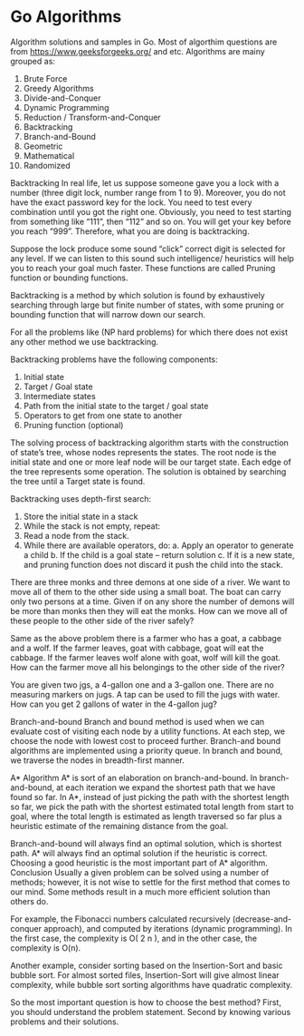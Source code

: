 # Go Algorithms
Algorithm solutions and samples in Go.
Most of algorthim questions are from https://www.geeksforgeeks.org/ and etc. Algorithms are mainy grouped as:

1. Brute Force  
2. Greedy Algorithms
3. Divide-and-Conquer
4. Dynamic Programming
5. Reduction / Transform-and-Conquer
6. Backtracking 
7. Branch-and-Bound
8. Geometric
9. Mathematical
10. Randomized



Backtracking
In real life, let us suppose someone gave you a lock with a number (three digit lock, number 
range from 1 to 9). Moreover, you do not have the exact password key for the lock. You need to 
test every combination until you got the right one. Obviously, you need to test starting from 
something like “111”, then “112” and so on. You will get your key before you reach “999”. Therefore, 
what you are doing is backtracking.

Suppose the lock produce some sound “click” correct digit is selected for any level. If we can 
listen to this sound such intelligence/ heuristics will help you to reach your goal much faster. 
These functions are called Pruning function or bounding functions. 

Backtracking is a method by which solution is found by exhaustively searching through large but finite 
number of states, with some pruning or bounding function that will narrow down our search.

For all the problems like (NP hard problems) for which there does not exist any other method we 
use backtracking.

Backtracking problems have the following components:
1. Initial state
2. Target / Goal state
3. Intermediate states
4. Path from the initial state to the target / goal state
5. Operators to get from one state to another
6. Pruning function (optional)

The solving process of backtracking algorithm starts with the construction of state’s tree, whose 
nodes represents the states. The root node is the initial state and one or more leaf node will be 
our target state. Each edge of the tree represents some operation. The solution is obtained by 
searching the tree until a Target state is found.

Backtracking uses depth-first search:
1) Store the initial state in a stack
2) While the stack is not empty, repeat:
3) Read a node from the stack.
4) While there are available operators, do:
a. Apply an operator to generate a child
b. If the child is a goal state – return solution
c. If it is a new state, and pruning function does not discard it push the child into the stack.

There are three monks and three demons at one side of a river. We want to move all of them to the 
other side using a small boat. The boat can carry only two persons at a time. Given if on any shore 
the number of demons will be more than monks then they will eat the monks. How can we move all of 
these people to the other side of the river safely?

Same as the above problem there is a farmer who has a goat, a cabbage and a wolf. If the farmer 
leaves, goat with cabbage, goat will eat the cabbage. If the farmer leaves wolf alone with goat, 
wolf will kill the goat. How can the farmer move all his belongings to the other side of the river?

You are given two jgs, a 4-gallon one and a 3-gallon one. There are no measuring markers on jugs. 
A tap can be used to fill the jugs with water. How can you get 2 gallons of water in the 4-gallon 
jug?

Branch-and-bound
Branch and bound method is used when we can evaluate cost of visiting each node by a utility 
functions. At each step, we choose the node with lowest cost to proceed further. Branch-and 
bound algorithms are implemented using a priority queue. In branch and bound, we traverse the 
nodes in breadth-first manner.

A* Algorithm
A* is sort of an elaboration on branch-and-bound. In branch-and-bound, at each iteration we 
expand the shortest path that we have found so far. In A*, instead of just picking the path with 
the shortest length so far, we pick the path with the shortest estimated total length from start 
to goal, where the total length is estimated as length traversed so far plus a heuristic estimate 
of the remaining distance from the goal.

Branch-and-bound will always find an optimal solution, which is shortest path. A* will always find an optimal solution if the heuristic is correct. Choosing a good heuristic is the most important part of A* algorithm.
Conclusion
Usually a given problem can be solved using a number of methods; however, it is not wise to settle for the first method that comes to our mind. Some methods result in a much more efficient solution than others do.

For example, the Fibonacci numbers calculated recursively (decrease-and-conquer approach), and computed by iterations (dynamic programming). In the first case, the complexity is O( 2 n ), and in the other case, the complexity is O(n).

Another example, consider sorting based on the Insertion-Sort and basic bubble sort. For almost sorted files, Insertion-Sort will give almost linear complexity, while bubble sort sorting algorithms have quadratic complexity.

So the most important question is how to choose the best method?
First, you should understand the problem statement.
Second by knowing various problems and their solutions.

